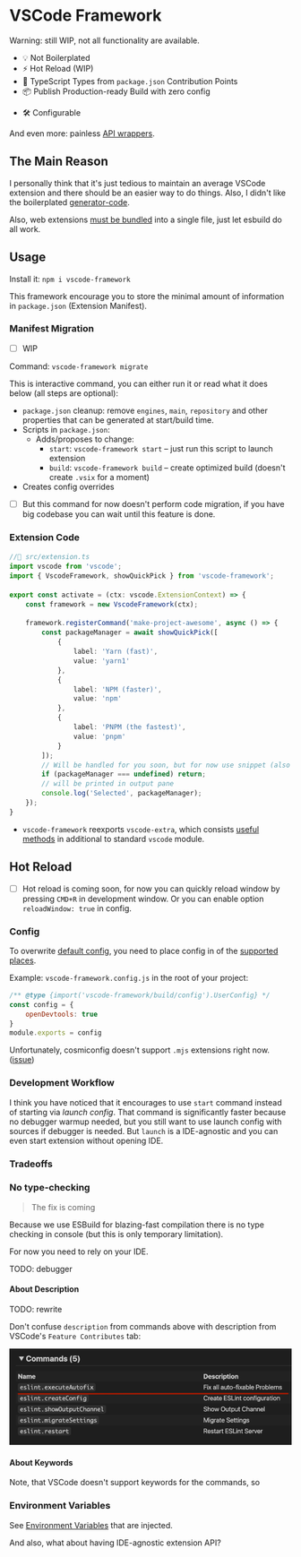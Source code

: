 # VSCode Framework

<!-- > :fire: The fastest way to develop extensions for VSCode -->

Warning: still WIP, not all functionality are available.

- 💡 Not Boilerplated
- ⚡️ Hot Reload (WIP)
- 🔑 TypeScript Types from `package.json` Contribution Points
- 📦 Publish Production-ready Build with zero config
<!-- - use console.log in production to pipe them into extension output -->
- 🛠️ Configurable

And even more: painless <!-- pnpm support, CI, --> [API wrappers](packages/vscode-extra/).

## The Main Reason

I personally think that it's just tedious to maintain an average VSCode extension and there should be an easier way to do things. Also, I didn't like the boilerplated [generator-code](https://github.com/Microsoft/vscode-generator-code).

Also, web extensions [must be bundled](https://docs.microsoft.com/en-us/answers/questions/368286/vc-2015-2019-install-check.html) into a single file, just let esbuild do all work.

<!-- The standard `vscode` module just slows me down. -->

## Usage

Install it: `npm i vscode-framework`

This framework encourage you to store the minimal amount of information in `package.json` (Extension Manifest).

### Manifest Migration

- [ ] WIP

Command: `vscode-framework migrate`

This is interactive command, you can either run it or read what it does below (all steps are optional):

- `package.json` cleanup: remove `engines`, `main`, `repository` and other properties that can be generated at start/build time.
- Scripts in `package.json`:
  - Adds/proposes to change:
    - `start`: `vscode-framework start` – just run this script to launch extension
    - `build`: `vscode-framework build` – create optimized build (doesn't create `.vsix` for a moment)
- Creates config overrides

- [ ] But this command for now doesn't perform code migration, if you have big codebase you can wait until this feature is done.

### Extension Code

```ts
//📁 src/extension.ts
import vscode from 'vscode';
import { VscodeFramework, showQuickPick } from 'vscode-framework';

export const activate = (ctx: vscode.ExtensionContext) => {
    const framework = new VscodeFramework(ctx);

    framework.registerCommand('make-project-awesome', async () => {
        const packageManager = await showQuickPick([
            {
                label: 'Yarn (fast)',
                value: 'yarn1'
            },
            {
                label: 'NPM (faster)',
                value: 'npm'
            },
            {
                label: 'PNPM (the fastest)',
                value: 'pnpm'
            }
        ]);
        // Will be handled for you soon, but for now use snippet (also coming soon)
        if (packageManager === undefined) return;
        // will be printed in output pane
        console.log('Selected', packageManager);
    });
}
```

- `vscode-framework` reexports `vscode-extra`, which consists [useful methods](../vscode-extra) in additional to standard `vscode` module.

## Hot Reload

- [ ] Hot reload is coming soon, for now you can quickly reload window by pressing `CMD+R` in development window.
Or you can enable option `reloadWindow: true` in config.

### Config

To overwrite [default config](src/config.ts), you need to place config in of the [supported places](https://github.com/davidtheclark/cosmiconfig#cosmiconfig).

Example: `vscode-framework.config.js` in the root of your project:

```js
/** @type {import('vscode-framework/build/config').UserConfig} */
const config = {
    openDevtools: true
}
module.exports = config
```

Unfortunately, cosmiconfig doesn't support `.mjs` extensions right now. ([issue](https://github.com/davidtheclark/cosmiconfig/issues/224))

### Development Workflow

I think you have noticed that it encourages to use `start` command instead of starting via *launch config*. That command is significantly faster because no debugger warmup needed, but you still want to use launch config with sources if debugger is needed.
But `launch` is a IDE-agnostic and you can even start extension without opening IDE.

<!-- There is a hot reload feature, but you can manually restart editor with pressing <kdb>R</kbd> in console. -->

### Tradeoffs

### No type-checking

> The fix is coming

Because we use ESBuild for blazing-fast compilation there is no type checking in console (but this is only temporary limitation).

For now you need to rely on your IDE.

TODO: debugger

#### About Description

TODO: rewrite

Don't confuse `description` from commands above with description from VSCode's `Feature Contributes` tab:

![VSCode-Feature-Contributes](media/vscode-contribution-points.png)

#### About Keywords

Note, that VSCode doesn't support keywords for the commands, so

### Environment Variables

See [Environment Variables](build/client.d.ts) that are injected.

<!-- To get them in intellisense create `globals.d.ts` file in your source root with `///<reference lib="">` at the top. -->

And also, what about having IDE-agnostic extension API?
